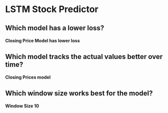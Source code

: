 # LSTM Stock Predictor

## Which model has a lower loss?
#### Closing Price Model has lower loss

## Which model tracks the actual values better over time?
#### Closing Prices model

## Which window size works best for the model?
#### Window Size 10
